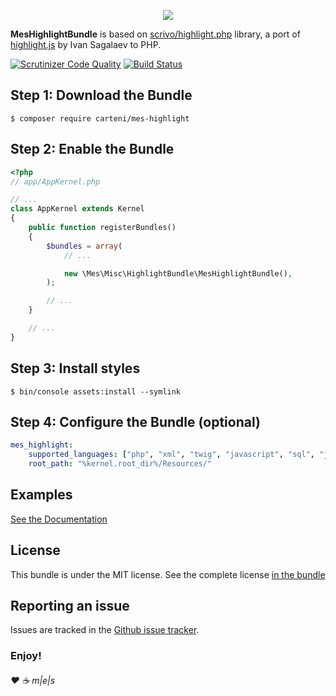 <p align="center"><a href="http://www.multimediaexperiencestudio.it" target="_blank">
<img src="http://www.multimediaexperiencestudio.it/_cdn/public/assets/nlogo.svg" />
</a></p>

**MesHighlightBundle** is based on [scrivo/highlight.php][1] library, a port of [highlight.js][2] by Ivan Sagalaev to PHP.

[![Scrutinizer Code Quality](https://scrutinizer-ci.com/g/Carteni/highlight-bundle/badges/quality-score.png?b=master)](https://scrutinizer-ci.com/g/Carteni/highlight-bundle/?branch=master)
[![Build Status](https://scrutinizer-ci.com/g/Carteni/highlight-bundle/badges/build.png?b=master)](https://scrutinizer-ci.com/g/Carteni/highlight-bundle/build-status/master)

Step 1: Download the Bundle
---------------------------

```console
$ composer require carteni/mes-highlight
```

Step 2: Enable the Bundle
-------------------------

```php
<?php
// app/AppKernel.php

// ...
class AppKernel extends Kernel
{
    public function registerBundles()
    {
        $bundles = array(
            // ...

            new \Mes\Misc\HighlightBundle\MesHighlightBundle(),
        );

        // ...
    }

    // ...
}
```

Step 3: Install styles
----------------------

```console
$ bin/console assets:install --symlink
```

Step 4: Configure the Bundle (optional)
---------------------------------------

```yaml
mes_highlight:
    supported_languages: ["php", "xml", "twig", "javascript", "sql", "json"]
    root_path: "%kernel.root_dir%/Resources/"
```

Examples
--------

[See the Documentation][3]

License
-------

This bundle is under the MIT license. See the complete license [in the bundle](LICENSE)

Reporting an issue
------------------

Issues are tracked in the [Github issue tracker][4].

### Enjoy!

###### ♥ ☕ m|e|s

[1]: https://github.com/scrivo/highlight.php
[2]: http://www.highlightjs.org/
[3]: ./Resources/doc/index.md
[4]: https://github.com/Carteni/highlight-bundle/issues
